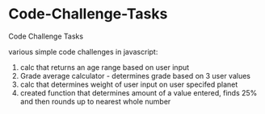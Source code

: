 # Code-Challenge-Tasks
Code Challenge Tasks


various simple code challenges in javascript: 

1) calc that returns an age range based on user input
2) Grade average calculator - determines grade based on 3 user values
3) calc that determines weight of user input on user specifed planet
4) created function that determines amount of a value entered, finds 25% and then rounds up to nearest whole number
